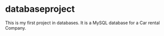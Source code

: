 # databaseproject
This is my first project in databases. It is a MySQL database for a Car rental Company.
